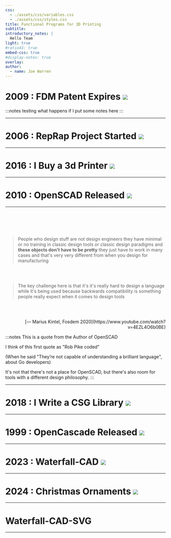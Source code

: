```yaml
---
css:
  - ./assets/css/variables.css
  - ./assets/css/styles.css
title: Functional Programs for 3D Printing
subtitle:
introductory_notes: |
  Hello Team
light: true
#ratio43: true
embed-css: true
#display-notes: true
overlay: 
author:
  - name: Joe Warren
---
```


# 2009 : FDM Patent Expires ![](./assets/images/fdm-patent.png)

:::notes
testing what happens if I put some notes here
:::

--- 

# 2006 : RepRap Project Started ![](./assets/images/rep-rap.jpg)

---

# 2016 : I Buy a 3d Printer ![](./assets/images/my-prusa.jpg)

---

# 2010 : OpenSCAD Released ![](./assets/images/openscad.jpg)

--- 

# &nbsp;

> People who design stuff are not design engineers
> they have minimal or no training in
> classic design tools or classic design paradigms
> and **these objects don't have to be pretty** 
> they just have to work in many cases
> and that's very very different from when
> you design for manufacturing

<br/><br/>

> The key challenge here is that it's
> it's really hard to
> design a language while it's being used
> because backwards compatibility is
> something people really expect when it
> comes to design tools

<br/><br/>

<div style="text-align: right">
[— Marius Kintel, Fosdem 2020](https://www.youtube.com/watch?v=4EZL4O6b0BE)
</div>

:::notes
This is a quote from the Author of OpenSCAD

I think of this first quote as "Rob Pike coded"

(When he said "They’re not capable of understanding a brilliant language", about Go developers)

It's not that there's not a place for OpenSCAD, but there's also room for tools with a different design philosophy.
:::

---

# 2018 : I Write a CSG Library ![](./assets/images/csg-haskell.jpg)

---

# 1999 : OpenCascade Released ![](./assets/images/opencascade.png)

---

# 2023 : Waterfall-CAD ![](./assets/images/waterfall-cad-logo-square.svg)

---

# 2024 : Christmas Ornaments ![](./assets/images/christmas-haskell.jpg)

---

# Waterfall-CAD-SVG

---